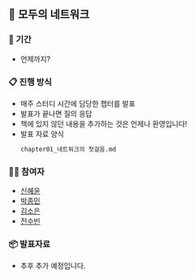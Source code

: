 ## 📖 모두의 네트워크

### 📅 기간
- 언제까지?

### 📋 진행 방식
- 매주 스터디 시간에 담당한 챕터를 발표
- 발표가 끝나면 질의 응답
- 책에 있지 않던 내용을 추가하는 것은 언제나 환영입니다!
- 발표 자료 양식
  ```markdown
  chapter01_네트워크의 첫걸음.md
  ```

### 🧑‍💻 참여자
- [신혜윤](https://github.com/hyeyoonS)
- [박종민](https://github.com/qooktree1)
- [김소은](https://github.com/summerkimm)
- [전수빈](https://github.com/SoobinJ)


### 📦️ 발표자료
- 추후 추가 예정입니다.